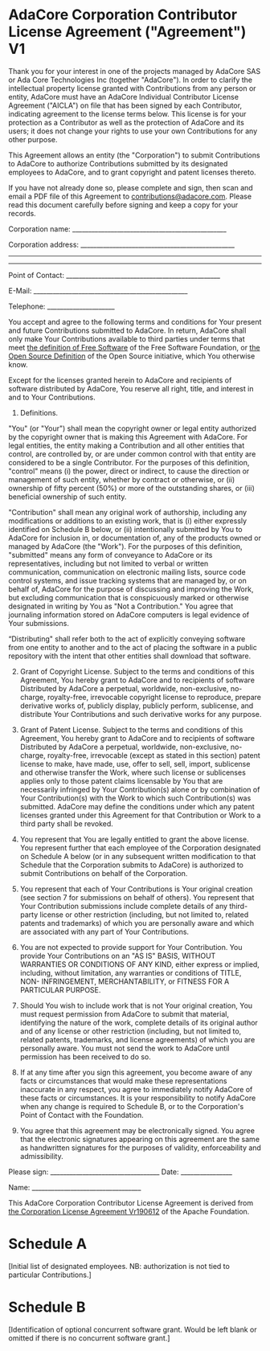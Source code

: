 # AdaCore Corporation Contributor License Agreement ("Agreement") V1

Thank you for your interest in one of the projects managed by AdaCore SAS or Ada Core Technologies Inc (together "AdaCore"). In order to clarify the intellectual property license granted with Contributions from any person or entity, AdaCore must have an AdaCore Individual Contributor License Agreement ("AICLA") on file that has been signed by each Contributor, indicating agreement to the license terms below. This license is for your protection as a Contributor as well as the protection of AdaCore and its users; it does not change your rights to use your own Contributions for any other purpose.

This Agreement allows an entity (the "Corporation") to submit Contributions to AdaCore to authorize Contributions submitted by its designated employees to AdaCore, and to grant copyright and patent licenses thereto.

If you have not already done so, please complete and sign, then scan and email a PDF file of this Agreement to contributions@adacore.com. Please read this document carefully before signing and keep a copy for your records.

 Corporation name:    ________________________________________________

 Corporation address: ________________________________________________

  _____________________________________________________________________

  _____________________________________________________________________

 Point of Contact:    ________________________________________________

 E-Mail:       ________________________________________________

 Telephone:    _____________________ 

You accept and agree to the following terms and conditions for Your present and future Contributions submitted to AdaCore. In return, AdaCore shall only make Your Contributions available to third parties under terms that meet [the definition of Free Software](https://www.gnu.org/philosophy/free-sw.en.html) of the Free Software Foundation, or [the Open Source Definition](https://opensource.org/osd) of the Open Source initiative, which You otherwise know. 

Except for the licenses granted herein to AdaCore and recipients of software distributed by AdaCore, You reserve all right, title, and interest in and to Your Contributions.

1. Definitions.

"You" (or "Your") shall mean the copyright owner or legal entity authorized by the copyright owner that is making this Agreement with AdaCore. For legal entities, the entity making a Contribution and all other entities that control, are controlled by, or are under common control with that entity are considered to be a single Contributor. For the purposes of this definition, "control" means (i) the power, direct or indirect, to cause the direction or management of such entity, whether by contract or otherwise, or (ii) ownership of fifty percent (50%) or more of the outstanding shares, or (iii) beneficial ownership of such entity.

"Contribution" shall mean any original work of authorship, including any modifications or additions to an existing work, that is (i) either expressly identified on Schedule B below, or (ii) intentionally submitted by You to AdaCore for inclusion in, or documentation of, any of the products owned or managed by AdaCore (the "Work"). For the purposes of this definition, "submitted" means any form of conveyance to AdaCore or its representatives, including but not limited to verbal or written communication, communication on electronic mailing lists, source code control systems, and issue tracking systems that are managed by, or on behalf of, AdaCore for the purpose of discussing and improving the Work, but excluding communication that is conspicuously marked or otherwise designated in writing by You as "Not a Contribution." You agree that journaling information stored on AdaCore computers is legal evidence of Your submissions. 

“Distributing" shall refer both to the act of explicitly conveying software from one entity to another and to the act of placing the software in a public repository with the intent that other entities shall download that software.

2. Grant of Copyright License. Subject to the terms and conditions of this Agreement, You hereby grant to AdaCore and to recipients of software Distributed by AdaCore a perpetual, worldwide, non-exclusive, no-charge, royalty-free, irrevocable copyright license to reproduce, prepare derivative works of, publicly display, publicly perform, sublicense, and distribute Your Contributions and such derivative works for any purpose.

3. Grant of Patent License. Subject to the terms and conditions of this Agreement, You hereby grant to AdaCore and to recipients of software Distributed by AdaCore a perpetual, worldwide, non-exclusive, no-charge, royalty-free, irrevocable (except as stated in this section) patent license to make, have made, use, offer to sell, sell, import, sublicense and otherwise transfer the Work, where such license or sublicenses applies only to those patent claims licensable by You that are necessarily infringed by Your Contribution(s) alone or by combination of Your Contribution(s) with the Work to which such Contribution(s) was submitted. AdaCore may define the conditions under which any patent licenses granted under this Agreement for that Contribution or Work to a third party shall be revoked.

4. You represent that You are legally entitled to grant the above license. You represent further that each employee of the Corporation designated on Schedule A below (or in any subsequent written modification to that Schedule that the Corporation submits to AdaCore) is authorized to submit Contributions on behalf of the Corporation.

5. You represent that each of Your Contributions is Your original creation (see section 7 for submissions on behalf of others).  You represent that Your Contribution submissions include complete details of any third-party license or other restriction (including, but not limited to, related patents and trademarks) of which you are personally aware and which are associated with any part of Your Contributions.

6. You are not expected to provide support for Your Contribution.  You provide Your Contributions on an "AS IS" BASIS, WITHOUT WARRANTIES OR CONDITIONS OF ANY KIND, either express or implied, including, without limitation, any warranties or conditions of TITLE, NON- INFRINGEMENT, MERCHANTABILITY, or FITNESS FOR A PARTICULAR PURPOSE.

7. Should You wish to include work that is not Your original creation, You must request permission from AdaCore to submit that material, identifying the nature of the work, complete details of its original author  and of any license or other restriction (including, but not limited to, related patents, trademarks, and license agreements) of which you are personally aware.  You must not send the work to AdaCore until permission has been received to do so.

8.  If at any time after you sign this agreement, you become aware of any facts or circumstances that would make these representations inaccurate in any respect, you agree to immediately notify AdaCore of these facts or circumstances. It is your responsibility to notify AdaCore when any change is required to Schedule B, or to the Corporation's Point of Contact with the Foundation.

9. You agree that this agreement may be electronically signed. You agree that the electronic signatures appearing on this agreement are the same as handwritten signatures for the purposes of validity, enforceability and admissibility.


Please sign: __________________________________ Date: ________________

Name:        __________________________________ 

This AdaCore Corporation Contributor License Agreement is derived from [the Corporation License Agreement Vr190612](https://www.apache.org/licenses/cla-corporate.txt) of the Apache Foundation.

# Schedule A

   [Initial list of designated employees.  NB: authorization is not tied to particular Contributions.]

# Schedule B

   [Identification of optional concurrent software grant.  Would be left blank or omitted if there is no concurrent software grant.]





